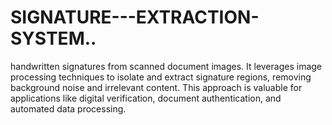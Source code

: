 # SIGNATURE---EXTRACTION-SYSTEM..
handwritten signatures from scanned document images. It leverages image processing techniques to isolate and extract signature regions, removing background noise and irrelevant content. This approach is valuable for applications like digital verification, document authentication, and automated data processing.
